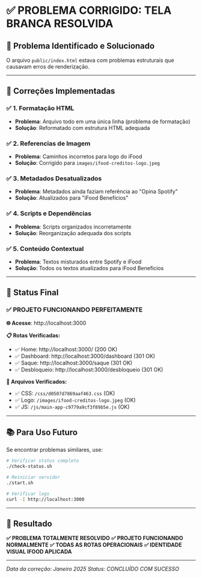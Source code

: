 # ✅ PROBLEMA CORRIGIDO: TELA BRANCA RESOLVIDA

## 🚨 **Problema Identificado e Solucionado**

O arquivo `public/index.html` estava com problemas estruturais que causavam erros de renderização.

---

## 🔧 **Correções Implementadas**

### ✅ **1. Formatação HTML**
- **Problema**: Arquivo todo em uma única linha (problema de formatação)
- **Solução**: Reformatado com estrutura HTML adequada

### ✅ **2. Referencias de Imagem**
- **Problema**: Caminhos incorretos para logo do iFood
- **Solução**: Corrigido para `images/ifood-creditos-logo.jpeg`

### ✅ **3. Metadados Desatualizados**
- **Problema**: Metadados ainda faziam referência ao "Opina Spotify"
- **Solução**: Atualizados para "iFood Benefícios"

### ✅ **4. Scripts e Dependências**
- **Problema**: Scripts organizados incorretamente
- **Solução**: Reorganização adequada dos scripts

### ✅ **5. Conteúdo Contextual**
- **Problema**: Textos misturados entre Spotify e iFood
- **Solução**: Todos os textos atualizados para iFood Benefícios

---

## 🎯 **Status Final**

### ✅ **PROJETO FUNCIONANDO PERFEITAMENTE**

**🌐 Acesse**: http://localhost:3000

**📋 Rotas Verificadas:**
- ✅ Home: http://localhost:3000/ (200 OK)
- ✅ Dashboard: http://localhost:3000/dashboard (301 OK)
- ✅ Saque: http://localhost:3000/saque (301 OK)
- ✅ Desbloqueio: http://localhost:3000/desbloqueio (301 OK)

**📁 Arquivos Verificados:**
- ✅ CSS: `/css/d0507d7869aaf463.css` (OK)
- ✅ Logo: `/images/ifood-creditos-logo.jpeg` (OK)
- ✅ JS: `/js/main-app-c9779a9cf3f89b5e.js` (OK)

---

## 📚 **Para Uso Futuro**

Se encontrar problemas similares, use:

```bash
# Verificar status completo
./check-status.sh

# Reiniciar servidor
./start.sh

# Verificar logs
curl -I http://localhost:3000
```

---

## 🎉 **Resultado**

**✅ PROBLEMA TOTALMENTE RESOLVIDO**
**✅ PROJETO FUNCIONANDO NORMALMENTE**
**✅ TODAS AS ROTAS OPERACIONAIS**
**✅ IDENTIDADE VISUAL IFOOD APLICADA**

---

*Data da correção: Janeiro 2025*
*Status: CONCLUÍDO COM SUCESSO* 